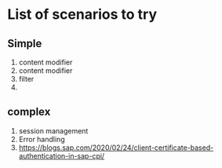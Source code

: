 # List of scenarios to try

## Simple
1. content modifier
2. content modifier 
3. filter
4. 
## complex
 1. session management
 2. Error handling
 3. https://blogs.sap.com/2020/02/24/client-certificate-based-authentication-in-sap-cpi/
